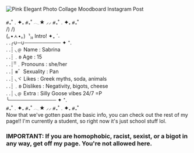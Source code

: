 ![Pink Elegant Photo Collage Moodboard Instagram Post](https://github.com/user-attachments/assets/552edfeb-3b23-4038-b98a-e15530462cf1)


⧣₊˚﹒✦₊  ⧣₊˚  𓂃★    ⸝⸝ ⧣₊˚﹒✦₊  ⧣₊˚<br>
      /)    /)<br>
    (｡•ㅅ•｡)〝₎₎ Intro! ✦₊ ˊ˗ <br>
. .╭∪─∪────────── ✦ ⁺.<br>
. .┊ ◟﹫ Name : Sabrina<br>
. .┊﹒𐐪 Age : 15<br>
. .┊ꜝꜝ﹒Pronouns : she/her<br> 
. .┊ ⨳゛Sexuality : Pan<br>
. .┊ ◟ヾ Likes : Greek myths, soda, animals<br>
. .┊﹒𐐪 Dislikes : Negativity, bigots, cheese<br>
. .┊ ◟﹫ Extra : Silly Goose vibes 24/7 =P<br>
   ╰─────────────  ✦ ⁺.<br>
⧣₊˚﹒✦₊  ⧣₊˚  𓂃★    ⸝⸝ ⧣₊˚﹒✦₊  ⧣₊˚<br>
Now that we've gotten past the basic info, you can check out the rest of my page!! I'm currently a student, so right now it's just school stuff lol.<br>
### IMPORTANT: If you are homophobic, racist, sexist, or a bigot in any way, get off my page. You're not allowed here.

<!---
SabrinaR8811/SabrinaR8811 is a ✨ special ✨ repository because its `README.md` (this file) appears on your GitHub profile.
You can click the Preview link to take a look at your changes.
--->
